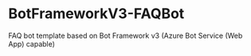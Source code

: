 # BotFrameworkV3-FAQBot
FAQ bot template based on Bot Framework v3 (Azure Bot Service (Web App) capable)
